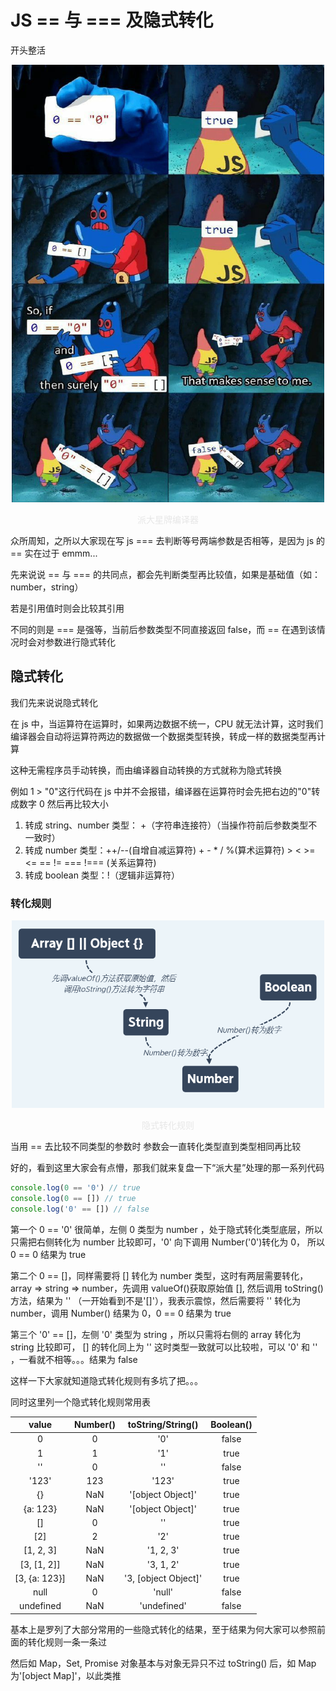 # JS == 与 === 及隐式转化

开头整活

<div  align="center">
 <img src="../image/PatrickStar.jpeg" width = "500" height = "700" alt="图片名称" />
 <p style="color: #e7e7e7">派大星牌编译器</p>
</div>
众所周知，之所以大家现在写 js === 去判断等号两端参数是否相等，是因为 js 的 == 实在过于 emmm...

先来说说 == 与 === 的共同点，都会先判断类型再比较值，如果是基础值（如： number，string）

若是引用值时则会比较其引用

不同的则是 === 是强等，当前后参数类型不同直接返回 false，而 == 在遇到该情况时会对参数进行隐式转化

## 隐式转化

我们先来说说隐式转化

在 js 中，当运算符在运算时，如果两边数据不统一，CPU 就无法计算，这时我们编译器会自动将运算符两边的数据做一个数据类型转换，转成一样的数据类型再计算

这种无需程序员手动转换，而由编译器自动转换的方式就称为隐式转换

例如 1 > "0"这行代码在 js 中并不会报错，编译器在运算符时会先把右边的"0"转成数字 0 然后再比较大小

1. 转成 string、number 类型： +（字符串连接符）（当操作符前后参数类型不一致时）
2. 转成 number 类型：++/--(自增自减运算符) + - \* / %(算术运算符) > < >= <= == != === !=== (关系运算符)
3. 转成 boolean 类型：!（逻辑非运算符）

### 转化规则

<div  align="center">
 <img src="../image/rule.png" width = "500" height = "300" alt="图片名称" />
 <p style="color: #e7e7e7">隐式转化规则</p>
</div>

当用 == 去比较不同类型的参数时 参数会一直转化类型直到类型相同再比较

好的，看到这里大家会有点懵，那我们就来复盘一下“派大星”处理的那一系列代码

```js
console.log(0 == '0') // true
console.log(0 == []) // true
console.log('0' == []) // false
```

第一个 0 == '0' 很简单，左侧 0 类型为 number ，处于隐式转化类型底层，所以只需把右侧转化为 number 比较即可，'0' 向下调用 Number('0')转化为 0， 所以 0 == 0 结果为 true

第二个 0 == []，同样需要将 [] 转化为 number 类型，这时有两层需要转化，array => string => number，先调用 valueOf()获取原始值 [], 然后调用 toString() 方法，结果为 '' （一开始看到不是'[]'），我表示震惊，然后需要将 '' 转化为 number，调用 Number() 结果为 0，0 == 0 结果为 true

第三个 '0' == []，左侧 '0' 类型为 string ，所以只需将右侧的 array 转化为 string 比较即可，
[] 的转化同上为 '' 这时类型一致就可以比较啦，可以 '0' 和 '' ，一看就不相等。。。结果为 false

这样一下大家就知道隐式转化规则有多坑了把。。。

同时这里列一个隐式转化规则常用表

|     value     | Number() |  toString/String()   | Boolean() |
| :-----------: | :------: | :------------------: | :-------: |
|       0       |    0     |         '0'          |   false   |
|       1       |    1     |         '1'          |   true    |
|      ''       |    0     |          ''          |   false   |
|     '123'     |   123    |        '123'         |   true    |
|      {}       |   NaN    |  '[object Object]'   |   true    |
|   {a: 123}    |   NaN    |  '[object Object]'   |   true    |
|      []       |    0     |          ''          |   true    |
|      [2]      |    2     |         '2'          |   true    |
|   [1, 2, 3]   |   NaN    |      '1, 2, 3'       |   true    |
|  [3, [1, 2]]  |   NaN    |      '3, 1, 2'       |   true    |
| [3, {a: 123}] |   NaN    | '3, [object Object]' |   true    |
|     null      |    0     |        'null'        |   false   |
|   undefined   |   NaN    |     'undefined'      |   false   |

基本上是罗列了大部分常用的一些隐式转化的结果，至于结果为何大家可以参照前面的转化规则一条一条过

然后如 Map，Set, Promise 对象基本与对象无异只不过 toString() 后，如 Map 为'[object Map]'，以此类推
